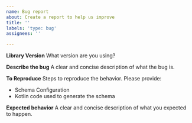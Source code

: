 ```yaml
---
name: Bug report
about: Create a report to help us improve
title: ''
labels: 'type: bug'
assignees: ''

---
```


**Library Version**
What version are you using?

**Describe the bug**
A clear and concise description of what the bug is.

**To Reproduce**
Steps to reproduce the behavior. Please provide:
- Schema Configuration
- Kotlin code used to generate the schema

**Expected behavior**
A clear and concise description of what you expected to happen.
